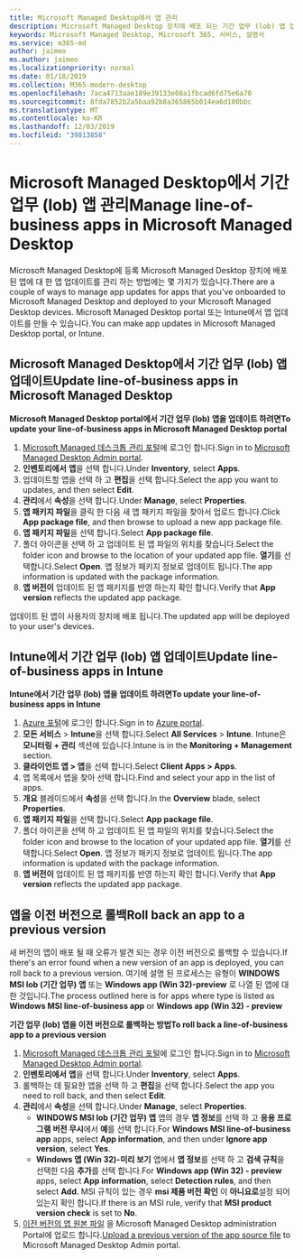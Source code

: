 ```yaml
---
title: Microsoft Managed Desktop에서 앱 관리
description: Microsoft Managed Desktop 장치에 배포 되는 기간 업무 (lob) 앱 업데이트 방법에 대 한 정보
keywords: Microsoft Managed Desktop, Microsoft 365, 서비스, 설명서
ms.service: m365-md
author: jaimeo
ms.author: jaimeo
ms.localizationpriority: normal
ms.date: 01/18/2019
ms.collection: M365-modern-desktop
ms.openlocfilehash: 7aca4713aae189e39133e08a1fbcad6fd75e6a70
ms.sourcegitcommit: 8fda7852b2a5baa92b8a365865b014ea6d100bbc
ms.translationtype: MT
ms.contentlocale: ko-KR
ms.lasthandoff: 12/03/2019
ms.locfileid: "39813858"
---
```

# <a name="manage-line-of-business-apps-in-microsoft-managed-desktop"></a><span data-ttu-id="05f11-104">Microsoft Managed Desktop에서 기간 업무 (lob) 앱 관리</span><span class="sxs-lookup"><span data-stu-id="05f11-104">Manage line-of-business apps in Microsoft Managed Desktop</span></span>

<!--Application management -->

<span data-ttu-id="05f11-105">Microsoft Managed Desktop에 등록 Microsoft Managed Desktop 장치에 배포 된 앱에 대 한 앱 업데이트를 관리 하는 방법에는 몇 가지가 있습니다.</span><span class="sxs-lookup"><span data-stu-id="05f11-105">There are a couple of ways to manage app updates for apps that you've onboarded to Microsoft Managed Desktop and deployed to your Microsoft Managed Desktop devices.</span></span> <span data-ttu-id="05f11-106">Microsoft Managed Desktop portal 또는 Intune에서 앱 업데이트를 만들 수 있습니다.</span><span class="sxs-lookup"><span data-stu-id="05f11-106">You can make app updates in Microsoft Managed Desktop portal, or Intune.</span></span> 

<span id="update-app-mmd" />

## <a name="update-line-of-business-apps-in-microsoft-managed-desktop"></a><span data-ttu-id="05f11-107">Microsoft Managed Desktop에서 기간 업무 (lob) 앱 업데이트</span><span class="sxs-lookup"><span data-stu-id="05f11-107">Update line-of-business apps in Microsoft Managed Desktop</span></span>

<span data-ttu-id="05f11-108">**Microsoft Managed Desktop portal에서 기간 업무 (lob) 앱을 업데이트 하려면**</span><span class="sxs-lookup"><span data-stu-id="05f11-108">**To update your line-of-business apps in Microsoft Managed Desktop portal**</span></span>
1. <span data-ttu-id="05f11-109">[Microsoft Managed 데스크톱 관리 포털](https://aka.ms/mmdportal)에 로그인 합니다.</span><span class="sxs-lookup"><span data-stu-id="05f11-109">Sign in to [Microsoft Managed Desktop Admin portal](https://aka.ms/mmdportal).</span></span>
2. <span data-ttu-id="05f11-110">**인벤토리에서** **앱**을 선택 합니다.</span><span class="sxs-lookup"><span data-stu-id="05f11-110">Under **Inventory**, select **Apps**.</span></span>  
3. <span data-ttu-id="05f11-111">업데이트할 앱을 선택 하 고 **편집**을 선택 합니다.</span><span class="sxs-lookup"><span data-stu-id="05f11-111">Select the app you want to updates, and then select **Edit**.</span></span>
4. <span data-ttu-id="05f11-112">**관리**에서 **속성**을 선택 합니다.</span><span class="sxs-lookup"><span data-stu-id="05f11-112">Under **Manage**, select **Properties**.</span></span> 
5. <span data-ttu-id="05f11-113">**앱 패키지 파일**을 클릭 한 다음 새 앱 패키지 파일을 찾아서 업로드 합니다.</span><span class="sxs-lookup"><span data-stu-id="05f11-113">Click **App package file**, and then browse to upload a new app package file.</span></span>
6. <span data-ttu-id="05f11-114">**앱 패키지 파일**을 선택 합니다.</span><span class="sxs-lookup"><span data-stu-id="05f11-114">Select **App package file**.</span></span>
7. <span data-ttu-id="05f11-115">폴더 아이콘을 선택 하 고 업데이트 된 앱 파일의 위치를 찾습니다.</span><span class="sxs-lookup"><span data-stu-id="05f11-115">Select the folder icon and browse to the location of your updated app file.</span></span> <span data-ttu-id="05f11-116">**열기**를 선택합니다.</span><span class="sxs-lookup"><span data-stu-id="05f11-116">Select **Open**.</span></span> <span data-ttu-id="05f11-117">앱 정보가 패키지 정보로 업데이트 됩니다.</span><span class="sxs-lookup"><span data-stu-id="05f11-117">The app information is updated with the package information.</span></span>
8. <span data-ttu-id="05f11-118">**앱 버전이** 업데이트 된 앱 패키지를 반영 하는지 확인 합니다.</span><span class="sxs-lookup"><span data-stu-id="05f11-118">Verify that **App version** reflects the updated app package.</span></span> 

<span data-ttu-id="05f11-119">업데이트 된 앱이 사용자의 장치에 배포 됩니다.</span><span class="sxs-lookup"><span data-stu-id="05f11-119">The updated app will be deployed to your user's devices.</span></span>

<span id="update-app-intune" />

## <a name="update-line-of-business-apps-in-intune"></a><span data-ttu-id="05f11-120">Intune에서 기간 업무 (lob) 앱 업데이트</span><span class="sxs-lookup"><span data-stu-id="05f11-120">Update line-of-business apps in Intune</span></span>

<span data-ttu-id="05f11-121">**Intune에서 기간 업무 (lob) 앱을 업데이트 하려면**</span><span class="sxs-lookup"><span data-stu-id="05f11-121">**To update your line-of-business apps in Intune**</span></span>
1. <span data-ttu-id="05f11-122">[Azure 포털](https://portal.azure.com)에 로그인 합니다.</span><span class="sxs-lookup"><span data-stu-id="05f11-122">Sign in to [Azure portal](https://portal.azure.com).</span></span>
2. <span data-ttu-id="05f11-123">**모든 서비스** > **Intune**을 선택 합니다.</span><span class="sxs-lookup"><span data-stu-id="05f11-123">Select **All Services** > **Intune**.</span></span> <span data-ttu-id="05f11-124">Intune은 **모니터링 + 관리** 섹션에 있습니다.</span><span class="sxs-lookup"><span data-stu-id="05f11-124">Intune is in the **Monitoring + Management** section.</span></span>
3. <span data-ttu-id="05f11-125">**클라이언트 앱 > 앱**을 선택 합니다.</span><span class="sxs-lookup"><span data-stu-id="05f11-125">Select **Client Apps > Apps**.</span></span>
4. <span data-ttu-id="05f11-126">앱 목록에서 앱을 찾아 선택 합니다.</span><span class="sxs-lookup"><span data-stu-id="05f11-126">Find and select your app in the list of apps.</span></span>
5. <span data-ttu-id="05f11-127">**개요** 블레이드에서 **속성**을 선택 합니다.</span><span class="sxs-lookup"><span data-stu-id="05f11-127">In the **Overview** blade, select **Properties**.</span></span>
6. <span data-ttu-id="05f11-128">**앱 패키지 파일**을 선택 합니다.</span><span class="sxs-lookup"><span data-stu-id="05f11-128">Select **App package file**.</span></span>
7. <span data-ttu-id="05f11-129">폴더 아이콘을 선택 하 고 업데이트 된 앱 파일의 위치를 찾습니다.</span><span class="sxs-lookup"><span data-stu-id="05f11-129">Select the folder icon and browse to the location of your updated app file.</span></span> <span data-ttu-id="05f11-130">**열기**를 선택합니다.</span><span class="sxs-lookup"><span data-stu-id="05f11-130">Select **Open**.</span></span> <span data-ttu-id="05f11-131">앱 정보가 패키지 정보로 업데이트 됩니다.</span><span class="sxs-lookup"><span data-stu-id="05f11-131">The app information is updated with the package information.</span></span>
8. <span data-ttu-id="05f11-132">**앱 버전이** 업데이트 된 앱 패키지를 반영 하는지 확인 합니다.</span><span class="sxs-lookup"><span data-stu-id="05f11-132">Verify that **App version** reflects the updated app package.</span></span>

<span id="roll-back-app-mmd" />

## <a name="roll-back-an-app-to-a-previous-version"></a><span data-ttu-id="05f11-133">앱을 이전 버전으로 롤백</span><span class="sxs-lookup"><span data-stu-id="05f11-133">Roll back an app to a previous version</span></span>

<span data-ttu-id="05f11-134">새 버전의 앱이 배포 될 때 오류가 발견 되는 경우 이전 버전으로 롤백할 수 있습니다.</span><span class="sxs-lookup"><span data-stu-id="05f11-134">If there's an error found when a new version of an app is deployed, you can roll back to a previous version.</span></span> <span data-ttu-id="05f11-135">여기에 설명 된 프로세스는 유형이 **WINDOWS MSI lob (기간 업무) 앱** 또는 **Windows app (Win 32)-preview** 로 나열 된 앱에 대 한 것입니다.</span><span class="sxs-lookup"><span data-stu-id="05f11-135">The process outlined here is for apps where type is listed as **Windows MSI line-of-business app** or **Windows app (Win 32) - preview**</span></span>

<span data-ttu-id="05f11-136">**기간 업무 (lob) 앱을 이전 버전으로 롤백하는 방법**</span><span class="sxs-lookup"><span data-stu-id="05f11-136">**To roll back a line-of-business app to a previous version**</span></span>

1. <span data-ttu-id="05f11-137">[Microsoft Managed 데스크톱 관리 포털](https://aka.ms/mmdportal)에 로그인 합니다.</span><span class="sxs-lookup"><span data-stu-id="05f11-137">Sign in to [Microsoft Managed Desktop Admin portal](https://aka.ms/mmdportal).</span></span>
2. <span data-ttu-id="05f11-138">**인벤토리에서** **앱**을 선택 합니다.</span><span class="sxs-lookup"><span data-stu-id="05f11-138">Under **Inventory**, select **Apps**.</span></span>  
3. <span data-ttu-id="05f11-139">롤백하는 데 필요한 앱을 선택 하 고 **편집**을 선택 합니다.</span><span class="sxs-lookup"><span data-stu-id="05f11-139">Select the app you need to roll back, and then select **Edit**.</span></span>
4. <span data-ttu-id="05f11-140">**관리**에서 **속성**을 선택 합니다.</span><span class="sxs-lookup"><span data-stu-id="05f11-140">Under **Manage**, select **Properties**.</span></span> 
    - <span data-ttu-id="05f11-141">**WINDOWS MSI lob (기간 업무) 앱** 앱의 경우 **앱 정보**를 선택 하 고 **응용 프로그램 버전 무시**에서 **예**를 선택 합니다.</span><span class="sxs-lookup"><span data-stu-id="05f11-141">For **Windows MSI line-of-business app** apps, select **App information**, and then under **Ignore app version**, select **Yes**.</span></span>
    - <span data-ttu-id="05f11-142">**Windows 앱 (Win 32)-미리 보기** 앱에서 **앱 정보**를 선택 하 고 **검색 규칙**을 선택한 다음 **추가**를 선택 합니다.</span><span class="sxs-lookup"><span data-stu-id="05f11-142">For **Windows app (Win 32) - preview** apps, select **App information**, select **Detection rules**, and then select **Add**.</span></span> 
    <span data-ttu-id="05f11-143">MSI 규칙이 있는 경우 **msi 제품 버전 확인** 이 **아니요로**설정 되어 있는지 확인 합니다.</span><span class="sxs-lookup"><span data-stu-id="05f11-143">If there is an MSI rule, verify that **MSI product version check** is set to **No**.</span></span>
5. <span data-ttu-id="05f11-144">[이전 버전의 앱 원본 파일](../get-started/deploy-apps.md) 을 Microsoft Managed Desktop administration Portal에 업로드 합니다.</span><span class="sxs-lookup"><span data-stu-id="05f11-144">[Upload a previous version of the app source file](../get-started/deploy-apps.md) to Microsoft Managed Desktop Admin portal.</span></span>  

